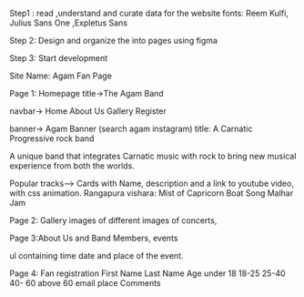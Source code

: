 Step1 : read ,understand and curate data for the website
fonts: Reem Kulfi, Julius Sans One ,Expletus Sans

Step 2: Design and organize the into pages using figma

Step 3: Start development

Site Name:
Agam Fan Page

Page 1: Homepage
title->The Agam Band

navbar-> Home About Us Gallery Register

banner-> Agam Banner (search agam instagram) title: A Carnatic Progressive rock band

A unique band that integrates Carnatic music with rock to bring new musical experience from both the worlds.

Popular tracks--> Cards with Name, description and a link to youtube video, with css animation.
Rangapura vishara:
Mist of Capricorn
Boat Song
Malhar Jam

Page 2: Gallery
images of different images of concerts,

Page 3:About Us and Band Members, events

ul containing time date and place of the event.

Page 4:
Fan registration
First Name
Last Name
Age under 18 18-25 25-40 40- 60 above 60
email
place
Comments
